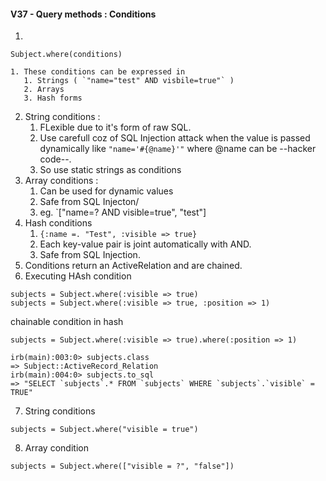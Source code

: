 #### V37 - Query methods : Conditions 

1. 
```
Subject.where(conditions)
```

    1. These conditions can be expressed in 
       1. Strings ( `"name="test" AND visbile=true"` )
       2. Arrays
       3. Hash forms
2. String conditions :
   1. FLexible due to it's form of raw SQL.
   2. Use carefull coz of SQL Injection attack when the value is passed dynamically like `"name='#{@name}'"` where @name can be --hacker code--.
   3. So use static strings as conditions
3. Array conditions :
   1. Can be used for dynamic values
   2. Safe from SQL Injecton/
   3. eg. `["name=? AND visible=true", "test"]
4. Hash conditions 
   1. `{:name =. "Test", :visible => true}`
   2. Each key-value pair is joint automatically with AND.
   3. Safe from SQL Injection.
5. Conditions return an ActiveRelation and are chained.
6. Executing HAsh condition
```
subjects = Subject.where(:visible => true)
subjects = Subject.where(:visible => true, :position => 1)
```
chainable condition in hash
```
subjects = Subject.where(:visible => true).where(:position => 1)
```
```
irb(main):003:0> subjects.class
=> Subject::ActiveRecord_Relation
irb(main):004:0> subjects.to_sql
=> "SELECT `subjects`.* FROM `subjects` WHERE `subjects`.`visible` = TRUE"
```
7. String conditions
```
subjects = Subject.where("visible = true")
```
8. Array condition
```
subjects = Subject.where(["visible = ?", "false"])
```
